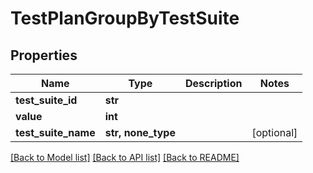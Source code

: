 # TestPlanGroupByTestSuite


## Properties
Name | Type | Description | Notes
------------ | ------------- | ------------- | -------------
**test_suite_id** | **str** |  | 
**value** | **int** |  | 
**test_suite_name** | **str, none_type** |  | [optional] 

[[Back to Model list]](../README.md#documentation-for-models) [[Back to API list]](../README.md#documentation-for-api-endpoints) [[Back to README]](../README.md)


